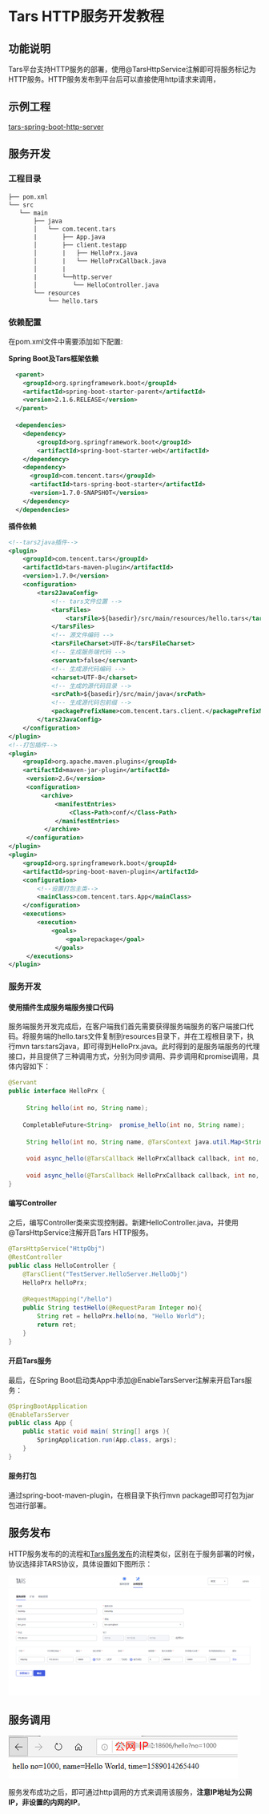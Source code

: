 # Tars HTTP服务开发教程

## 功能说明

Tars平台支持HTTP服务的部署，使用@TarsHttpService注解即可将服务标记为HTTP服务。HTTP服务发布到平台后可以直接使用http请求来调用，



## 示例工程

[tars-spring-boot-http-server](https://github.com/TarsCloud/TarsJava/tree/master/examples/tars-spring-boot-http-server)



## 服务开发

### 工程目录

```text
├── pom.xml
└── src
   └── main
       ├── java
       │   └── com.tecent.tars
       |       ├── App.java
       │       ├── client.testapp
       │       |   ├── HelloPrx.java
       │       |   └── HelloPrxCallback.java
       │       |
       |       └──http.server 
       │          └── HelloController.java
       └── resources
           └── hello.tars
```



### 依赖配置

在pom.xml文件中需要添加如下配置:

**Spring Boot及Tars框架依赖**

```xml
  <parent>
    <groupId>org.springframework.boot</groupId>
    <artifactId>spring-boot-starter-parent</artifactId>
    <version>2.1.6.RELEASE</version>
  </parent>

  <dependencies>
    <dependency>
        <groupId>org.springframework.boot</groupId>
        <artifactId>spring-boot-starter-web</artifactId>
    </dependency>
    <dependency>
      <groupId>com.tencent.tars</groupId>
      <artifactId>tars-spring-boot-starter</artifactId>
      <version>1.7.0-SNAPSHOT</version>
    </dependency>
  </dependencies>
```

**插件依赖**

```xml
<!--tars2java插件-->
<plugin>
	<groupId>com.tencent.tars</groupId>
	<artifactId>tars-maven-plugin</artifactId>
	<version>1.7.0</version>
	<configuration>
		<tars2JavaConfig>
			<!-- tars文件位置 -->
			<tarsFiles>
				<tarsFile>${basedir}/src/main/resources/hello.tars</tarsFile>
			</tarsFiles>
			<!-- 源文件编码 -->
			<tarsFileCharset>UTF-8</tarsFileCharset>
			<!-- 生成服务端代码 -->
			<servant>false</servant>
			<!-- 生成源代码编码 -->
			<charset>UTF-8</charset>
			<!-- 生成的源代码目录 -->
			<srcPath>${basedir}/src/main/java</srcPath>
			<!-- 生成源代码包前缀 -->
			<packagePrefixName>com.tencent.tars.client.</packagePrefixName>
		</tars2JavaConfig>
	</configuration>
</plugin>
<!--打包插件-->
<plugin>
    <groupId>org.apache.maven.plugins</groupId>
    <artifactId>maven-jar-plugin</artifactId>
     <version>2.6</version>
     <configuration>
         <archive>
             <manifestEntries>
                 <Class-Path>conf/</Class-Path>
             </manifestEntries>
          </archive>
     </configuration>
</plugin>
<plugin>
    <groupId>org.springframework.boot</groupId>
    <artifactId>spring-boot-maven-plugin</artifactId>
    <configuration>
        <!--设置打包主类-->
        <mainClass>com.tencent.tars.App</mainClass>
    </configuration>
    <executions>
        <execution>
            <goals>
                <goal>repackage</goal>
             </goals>
     </executions>
</plugin>
```



### 服务开发

#### 使用插件生成服务端服务接口代码

服务端服务开发完成后，在客户端我们首先需要获得服务端服务的客户端接口代码。将服务端的hello.tars文件复制到resources目录下，并在工程根目录下，执行mvn tars:tars2java，即可得到HelloPrx.java。此时得到的是服务端服务的代理接口，并且提供了三种调用方式，分别为同步调用、异步调用和promise调用，具体内容如下：

```java
@Servant
public interface HelloPrx {

	 String hello(int no, String name);

	CompletableFuture<String>  promise_hello(int no, String name);

	 String hello(int no, String name, @TarsContext java.util.Map<String, String> ctx);

	 void async_hello(@TarsCallback HelloPrxCallback callback, int no, String name);

	 void async_hello(@TarsCallback HelloPrxCallback callback, int no, String name, @TarsContext java.util.Map<String, String> ctx);
}
```



#### 编写Controller

之后，编写Controller类来实现控制器。新建HelloController.java，并使用@TarsHttpService注解开启Tars HTTP服务。

```java
@TarsHttpService("HttpObj")
@RestController
public class HelloController {
    @TarsClient("TestServer.HelloServer.HelloObj")
    HelloPrx helloPrx;

    @RequestMapping("/hello")
    public String testHello(@RequestParam Integer no){
        String ret = helloPrx.hello(no, "Hello World");
        return ret;
    }
}
```



#### 开启Tars服务

最后，在Spring Boot启动类App中添加@EnableTarsServer注解来开启Tars服务：

```java
@SpringBootApplication
@EnableTarsServer
public class App {
    public static void main( String[] args ){
        SpringApplication.run(App.class, args);
    }
}
```



#### 服务打包

通过spring-boot-maven-plugin，在根目录下执行mvn package即可打包为jar包进行部署。



## 服务发布

HTTP服务发布的的流程和[Tars服务发布](dev/tarsjava/tars-quick-start.md)的流程类似，区别在于服务部署的时候，协议选择非TARS协议，具体设置如下图所示：

![tars-deployment-http](images/tars-deployment-http.png)



## 服务调用

![tars-http-call](images/tars-http-call.png)



服务发布成功之后，即可通过http调用的方式来调用该服务，**注意IP地址为公网IP，非设置的内网的IP**。